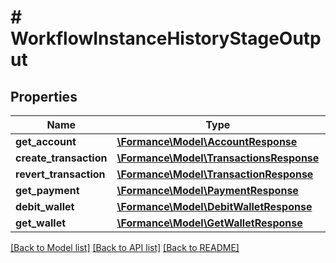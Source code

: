 # # WorkflowInstanceHistoryStageOutput

## Properties

Name | Type | Description | Notes
------------ | ------------- | ------------- | -------------
**get_account** | [**\Formance\Model\AccountResponse**](AccountResponse.md) |  | [optional]
**create_transaction** | [**\Formance\Model\TransactionsResponse**](TransactionsResponse.md) |  | [optional]
**revert_transaction** | [**\Formance\Model\TransactionResponse**](TransactionResponse.md) |  | [optional]
**get_payment** | [**\Formance\Model\PaymentResponse**](PaymentResponse.md) |  | [optional]
**debit_wallet** | [**\Formance\Model\DebitWalletResponse**](DebitWalletResponse.md) |  | [optional]
**get_wallet** | [**\Formance\Model\GetWalletResponse**](GetWalletResponse.md) |  | [optional]

[[Back to Model list]](../../README.md#models) [[Back to API list]](../../README.md#endpoints) [[Back to README]](../../README.md)
